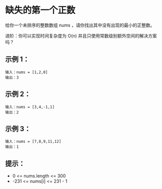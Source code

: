 # 缺失的第一个正数

给你一个未排序的整数数组 nums ，请你找出其中没有出现的最小的正整数。

进阶：你可以实现时间复杂度为 O(n) 并且只使用常数级别额外空间的解决方案吗？

## 示例 1：
```
输入：nums = [1,2,0]
输出：3
```

## 示例 2：
```
输入：nums = [3,4,-1,1]
输出：2
```

## 示例 3：
```
输入：nums = [7,8,9,11,12]
输出：1
```

## 提示：
- 0 <= nums.length <= 300
- -231 <= nums[i] <= 231 - 1
